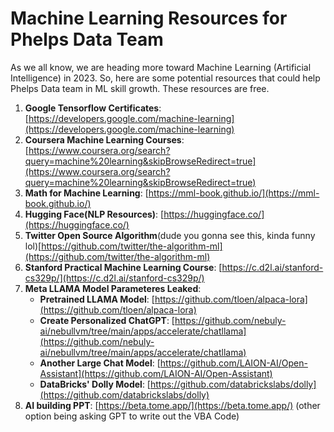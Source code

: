 # Machine Learning Resources for Phelps Data Team

As we all know, we are heading more toward Machine Learning (Artificial Intelligence) in 2023. So, here are some potential resources that could help Phelps Data team in ML skill growth. These resources are free.

1. **Google Tensorflow Certificates**: [https://developers.google.com/machine-learning](https://developers.google.com/machine-learning)
2. **Coursera Machine Learning Courses**: [https://www.coursera.org/search?query=machine%20learning&skipBrowseRedirect=true](https://www.coursera.org/search?query=machine%20learning&skipBrowseRedirect=true)
3. **Math for Machine Learning**: [https://mml-book.github.io/](https://mml-book.github.io/)
4. **Hugging Face(NLP Resources)**: [https://huggingface.co/](https://huggingface.co/)
4. **Twitter Open Source Algorithm**(dude you gonna see this, kinda funny lol)[https://github.com/twitter/the-algorithm-ml](https://github.com/twitter/the-algorithm-ml)
5. **Stanford Practical Machine Learning Course**: [https://c.d2l.ai/stanford-cs329p/](https://c.d2l.ai/stanford-cs329p/)
6. **Meta LLAMA Model Parameteres Leaked**: 
    - **Pretrained LLAMA Model**: [https://github.com/tloen/alpaca-lora](https://github.com/tloen/alpaca-lora)
    - **Create Personalized ChatGPT**: [https://github.com/nebuly-ai/nebullvm/tree/main/apps/accelerate/chatllama](https://github.com/nebuly-ai/nebullvm/tree/main/apps/accelerate/chatllama)
    - **Another Large Chat Model**: [https://github.com/LAION-AI/Open-Assistant](https://github.com/LAION-AI/Open-Assistant)
    - **DataBricks' Dolly Model**: [https://github.com/databrickslabs/dolly](https://github.com/databrickslabs/dolly)
7. **AI building PPT**: [https://beta.tome.app/](https://beta.tome.app/) (other option being asking GPT to write out the VBA Code)
